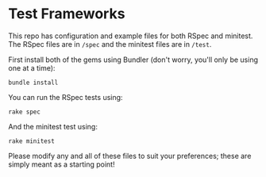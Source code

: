 Test Frameworks
===============

This repo has configuration and example files for both RSpec and minitest. The
RSpec files are in `/spec` and the minitest files are in `/test`.

First install both of the gems using Bundler (don't worry, you'll only be
using one at a time):

    bundle install

You can run the RSpec tests using:

    rake spec

And the minitest test using:

    rake minitest

Please modify any and all of these files to suit your preferences; these are
simply meant as a starting point!